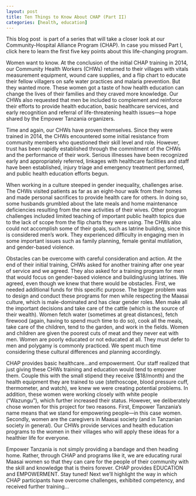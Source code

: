 ```yaml
---
layout: post
title: Ten Things to Know About CHAP (Part II)
categories: [health, education]
---
```

This blog post  is part of a series that will take a closer look at our Community-Hospital Alliance Program (CHAP). In case you missed Part I, click here to learn the first five key points about this life-changing program. 

Women want to know. At the conclusion of the initial CHAP training in 2014, our Community Health Workers (CHWs) returned to their villages with vitals measurement equipment, wound care supplies, and a flip chart to educate their fellow villagers on safe water practices and malaria prevention. But they wanted more. These women got a taste of how health education can change the lives of their families and they craved more knowledge. Our CHWs also requested that men be included to complement and reinforce their efforts to provide health education, basic healthcare services, and early recognition and referral of life-threatening health issues—a hope shared by the Empower Tanzania organizers.

Time and again, our CHWs have proven themselves. Since they were trained in 2014, the CHWs encountered some initial resistance from community members who questioned their skill level and role. However, trust has been rapidly established through the commitment of the CHWs and the performance of their work. Serious illnesses have been recognized early and appropriately referred, linkages with healthcare facilities and staff have been established, injury triage and emergency treatment performed, and public health education efforts begun.

When working in a culture steeped in gender inequality, challenges arise. The CHWs visited patients as far as an eight-hour walk from their homes and made personal sacrifices to provide health care for others. In doing so, some husbands grumbled about the late meals and home maintenance deficiencies resulting from the new activities of their wives. Other program challenges included limited teaching of important public health topics due to the lack of scope from the flip charts they were using. The CHWs also could not accomplish some of their goals, such as latrine building, since this is considered men’s work. They experienced difficulty in engaging men in some important issues such as family planning, female genital mutilation, and gender-based violence.

Obstacles can be overcome with careful consideration and action. At the end of their initial training, CHWs asked for another training after one year of service and we agreed. They also asked for a training program for men that would focus on gender-based violence and building/using latrines. We agreed, even though we knew that there would be obstacles. First, we needed additional funds for this specific purpose. The bigger problem was to design and conduct these programs for men while respecting the Maasai culture, which is male-dominated and has clear gender roles. Men make all the important decisions and take care of the cattle (which is the source of their wealth). Women fetch water (sometimes at great distances), fetch firewood (again, having to spend much time to do so), cook all the meals, take care of the children, tend to the garden, and work in the fields. Women and children are given the poorest cuts of meat and they never eat with men. Women are poorly educated or not educated at all. They must defer to men and polygamy is commonly practiced. We spent much time considering these cultural differences and planning accordingly.

CHAP provides basic healthcare...and empowerment. Our staff realized that just giving these CHWs training and education would tend to empower them. Couple this with the small stipend they receive ($18/month) and the health equipment they are trained to use (stethoscope, blood pressure cuff, thermometer, and watch), we knew we were creating potential problems. In addition, these women were working closely with white people (“Wazungu”), which further increased their status. However, we deliberately chose women for this project for two reasons. First, Empower Tanzania’s name means that we stand for empowering people—in this case women. Secondly, women are the caregivers in Maasai society (and in Tanzanian society in general). Our CHWs provide services and health education programs to the women in their villages who will apply these ideas for a healthier life for everyone.


Empower Tanzania is not simply providing a bandage and then heading home. Rather, through CHAP and programs like it, we are educating rural Maasai women so that they can care for the people of their community with the skill and knowledge that is theirs forever. CHAP provides EDUCATION and EMPOWERMENT. Stay tuned! Next we’ll highlight the way in which CHAP participants have overcome challenges, exhibited competency, and received further training...
